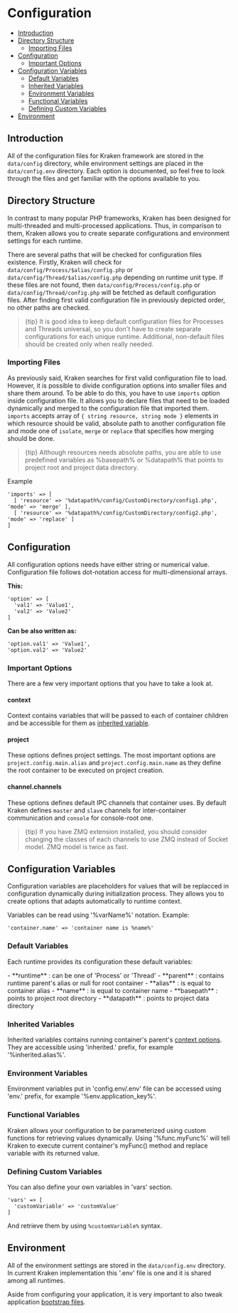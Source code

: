 # Configuration

- [Introduction](#introduction)
- [Directory Structure](#directory-structure)
    - [Importing Files](#importing-files)
- [Configuration](#configuration)
    - [Important Options](#important-options)
- [Configuration Variables](#configuration-variables)
    - [Default Variables](#default-variables)
    - [Inherited Variables](#inherited-variables)
    - [Environment Variables](#environment-variables)
    - [Functional Variables](#functional-variables)
    - [Defining Custom Variables](#defining-custom-variables)
- [Environment](#environment)

<a name="introduction"></a>
## Introduction

All of the configuration files for Kraken framework are stored in the `data/config` directory, while environment settings are placed in the `data/config.env` directory. Each option is documented, so feel free to look through the files and get familiar with the options available to you.

<a name="directory-structure"></a>
## Directory Structure

In contrast to many popular PHP frameworks, Kraken has been designed for multi-threaded and multi-processed applications. Thus, in comparison to them, Kraken allows you to create separate configurations and environment settings for each runtime.

There are several paths that will be checked for configuration files existence. Firstly, Kraken will check for `data/config/Process/$alias/config.php` or `data/config/Thread/$alias/config.php` depending on runtime unit type. If these files are not found, then `data/config/Process/config.php` or `data/config/Thread/config.php` will be fetched as default configuration files. After finding first valid configuration file in previously depicted order, no other paths are checked.

> {tip} It is good idea to keep default configuration files for Processes and Threads universal, so you don't have to create separate configurations for each unique runtime. Additional, non-default files should be created only when really needed.

<a name="importing-files"></a>
### Importing Files

As previously said, Kraken searches for first valid configuration file to load. However, it is possible to divide configuration options into smaller files and share them around. To be able to do this, you have to use `imports` option inside configuration file. It allows you to declare files that need to be loaded dynamically and merged to the configuration file that imported them. `imports` accepts array of `{ string resource, string mode }` elements in which resource should be valid, absolute path to another configuration file and mode one of `isolate`, `merge` or `replace` that specifies how merging should be done.

> {tip} Although resources needs absolute paths, you are able to use predefined variables as %basepath% or %datapath% that points to project root and project data directory.

Example

```
'imports' => [
  [ 'resource' => '%datapath%/config/CustomDirectory/config1.php', 'mode' => 'merge' ],
  [ 'resource' => '%datapath%/config/CustomDirectory/config2.php', 'mode' => 'replace' ]
]
```

<a name="configuration"></a>
## Configuration

All configuration options needs have either string or numerical value. Configuration file follows dot-notation access for multi-dimensional arrays.

**This:**

```
'option' => [
  'val1' => 'Value1',
  'val2' => 'Value2'
]
```

**Can be also written as:**

```
'option.val1' => 'Value1',
'option.val2' => 'Value2'
```

<a name="important-options"></a>
### Important Options

There are a few very important options that you have to take a look at. 

#### context

Context contains variables that will be passed to each of container children and be accessible for them as [inherited variable](#inherited-variables).

#### project

These options defines project settings. The most important options are `project.config.main.alias` and `project.config.main.name` as they define the root container to be executed on project creation. 

#### channel.channels

These options defines default IPC channels that container uses. By default Kraken defines `master` and `slave` channels for inter-container communication and `console` for console-root one.

> {tip} If you have ZMQ extension installed, you should consider changing the classes of each channels to use ZMQ instead of Socket model. ZMQ model is twice as fast.

<a name="configuration-variables"></a>
## Configuration Variables

Configuration variables are placeholders for values that will be replacced in configuration dynamically during initialization process. They allows you to create options that adapts automatically to runtime context.

Variables can be read using '%varName%' notation. Example:

```
'container.name' => 'container name is %name%'
```

<a name="default-variables"></a>
### Default Variables

Each runtime provides its configuration these default variables:

<div class="dot-list" markdown="1">
- **runtime** : can be one of 'Process' or 'Thread'
- **parent** : contains runtime parent's alias or null for root container
- **alias** : is equal to container alias
- **name** : is equal to container name
- **basepath** : points to project root directory
- **datapath** : points to project data directory
</div>

<a name="inherited-variables"></a>
### Inherited Variables

Inherited variables contains running container's parent's [context options](#important-options). They are accessible using 'inherited.' prefix, for example '%inherited.alias%'.

<a name="environment-variables"></a>
### Environment Variables

Environment variables put in 'config.env/.env' file can be accessed using 'env.' prefix, for example '%env.application_key%'.

<a name="functional-variables"></a>
### Functional Variables

Kraken allows your configuration to be parameterized using custom functions for retrieving values dynamically. Using '%func.myFunc%' will tell Kraken to execute current container's myFunc() method and replace variable with its returned value.

<a name="defining-custom-variables"></a>
### Defining Custom Variables

You can also define your own variables in 'vars' section.

```
'vars' => [
  'customVariable' => 'customValue'
]
```

And retrieve them by using `%customVariable%` syntax.

<a name="environment"></a>
## Environment

All of the environment settings are stored in the `data/config.env` directory. In current Kraken implementation this '.env' file is one and it is shared among all runtimes. 

Aside from configuring your application, it is very important to also tweak application [bootstrap files](/docs/{{version}}/bootstrap).
